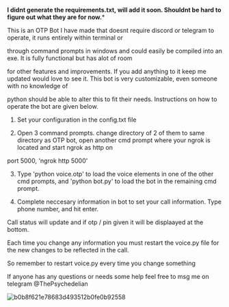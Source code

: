 **I didnt generate the requirements.txt, will add it soon. Shouldnt be hard to figure out what they are for now.***

This is an OTP Bot I have made that doesnt require discord or telegram to operate, it runs entirely within terminal or 

through command prompts in windows and could easily be compiled into an exe. It is fully functional but has alot of room 

for other features and improvements. If you add anything to it keep me updated would love to see it. This bot is very customizable, even someone with no knowledge of

python should be able to alter this to fit their needs. Instructions on how to operate the bot are given below.

1.	Set your configuration in the config.txt file

2.	Open 3 command prompts. change directory of 2 of them to same directory as OTP bot, open another cmd prompt where 	your ngrok is located and start ngrok as http on 

port 5000, 'ngrok http 5000'

3.	Type 'python voice.otp' to load the voice elements in one of the other cmd prompts, and 'python bot.py' to load the 	bot in the remaining cmd prompt.

4. 	Complete neccesary information in bot to set your call information. Type phone number, and hit enter. 

Call status will update and if otp / pin given it will be displaayed at the bottom.

Each time you change any information you must restart the voice.py file for the new changes to be reflected in the call. 

So remember to restart voice.py every t⁮ime you change something

If anyone has any questions or needs some help feel free to msg me on telegram @ThePsychedelian

![b0b8f621e78683d493512b0fe0b92558](https://user-images.githubusercontent.com/119712724/205450147-c383524b-0c64-4cb0-a0fd-950ae1fee14f.png)
